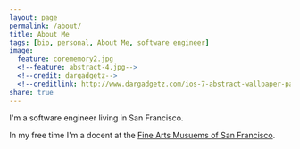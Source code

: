 ```yaml
---
layout: page
permalink: /about/
title: About Me
tags: [bio, personal, About Me, software engineer]
image:
  feature: corememory2.jpg
  <!--feature: abstract-4.jpg-->
  <!--credit: dargadgetz-->
  <!--creditlink: http://www.dargadgetz.com/ios-7-abstract-wallpaper-pack-for-iphone-5-and-ipod-touch-retina/-->
share: true
---
```


I'm a software engineer living in San Francisco.

In my free time I'm a docent at the [Fine Arts Musuems of San Francisco](http://famsf.org).


